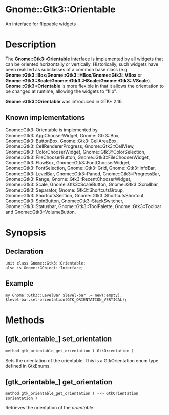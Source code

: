 Gnome::Gtk3::Orientable
=======================

An interface for flippable widgets

Description
===========

The **Gnome::Gtk3::Orientable** interface is implemented by all widgets that can be oriented horizontally or vertically. Historically, such widgets have been realized as subclasses of a common base class (e.g **Gnome::Gtk3::Box**/**Gnome::Gtk3::HBox**/**Gnome::Gtk3::VBox** or **Gnome::Gtk3::Scale**/**Gnome::Gtk3::HScale**/**Gnome::Gtk3::VScale**). **Gnome::Gtk3::Orientable** is more flexible in that it allows the orientation to be changed at runtime, allowing the widgets to “flip”.

**Gnome::Gtk3::Orientable** was introduced in GTK+ 2.16.

Known implementations
---------------------

Gnome::Gtk3::Orientable is implemented by Gnome::Gtk3::AppChooserWidget, Gnome::Gtk3::Box, Gnome::Gtk3::ButtonBox, Gnome::Gtk3::CellAreaBox, Gnome::Gtk3::CellRendererProgress, Gnome::Gtk3::CellView, Gnome::Gtk3::ColorChooserWidget, Gnome::Gtk3::ColorSelection, Gnome::Gtk3::FileChooserButton, Gnome::Gtk3::FileChooserWidget, Gnome::Gtk3::FlowBox, Gnome::Gtk3::FontChooserWidget, Gnome::Gtk3::FontSelection, Gnome::Gtk3::Grid, Gnome::Gtk3::InfoBar, Gnome::Gtk3::LevelBar, Gnome::Gtk3::Paned, Gnome::Gtk3::ProgressBar, Gnome::Gtk3::Range, Gnome::Gtk3::RecentChooserWidget, Gnome::Gtk3::Scale, Gnome::Gtk3::ScaleButton, Gnome::Gtk3::Scrollbar, Gnome::Gtk3::Separator, Gnome::Gtk3::ShortcutsGroup, Gnome::Gtk3::ShortcutsSection, Gnome::Gtk3::ShortcutsShortcut, Gnome::Gtk3::SpinButton, Gnome::Gtk3::StackSwitcher, Gnome::Gtk3::Statusbar, Gnome::Gtk3::ToolPalette, Gnome::Gtk3::Toolbar and Gnome::Gtk3::VolumeButton.

Synopsis
========

Declaration
-----------

    unit class Gnome::Gtk3::Orientable;
    also is Gnome::GObject::Interface;

Example
-------

    my Gnome::Gtk3::LevelBar $level-bar .= new(:empty);
    $level-bar.set-orientation(GTK_ORIENTATION_VERTICAL);

Methods
=======

[gtk_orientable_] set_orientation
---------------------------------

    method gtk_orientable_get_orientation ( GtkOrientation )

Sets the orientation of the orientable. This is a GtkOrientation enum type defined in GtkEnums.

[gtk_orientable_] get_orientation
---------------------------------

    method gtk_orientable_get_orientation ( --> GtkOrientation $orientation )

Retrieves the orientation of the *orientable*.

